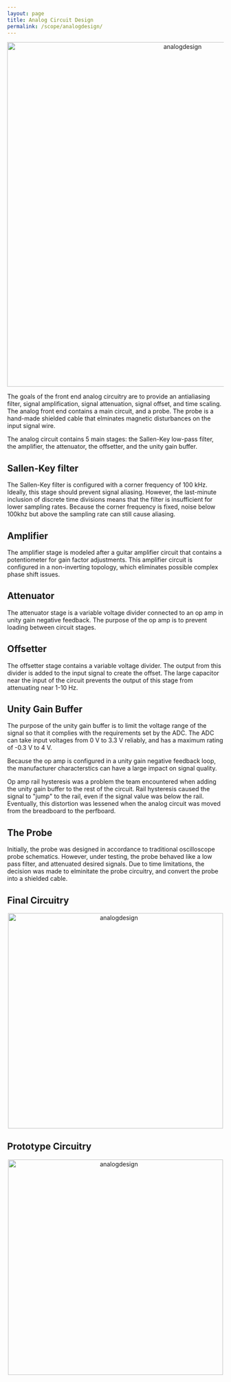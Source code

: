 ```yaml
---
layout: page
title: Analog Circuit Design
permalink: /scope/analogdesign/
---
```

<div style="text-align: center">
  <img src="../assets/schematics/analog.png" alt="analogdesign" width="800" />
</div>

The goals of the front end analog circuitry are to provide an antialiasing filter, signal amplification, signal attenuation, signal offset, and time scaling. The analog front end contains a main circuit, and a probe. The probe is a hand-made shielded cable that elminates magnetic disturbances on the input signal wire.

The analog circuit contains 5 main stages: the Sallen-Key low-pass filter, the amplifier, the attenuator, the offsetter, and the unity gain buffer.

## Sallen-Key filter
The Sallen-Key filter is configured with a corner frequency of 100 kHz. Ideally, this stage should prevent signal aliasing. 
However, the last-minute inclusion of discrete time divisions means that the filter is insufficient for lower sampling rates. Because the corner frequency is fixed, noise below 100khz but above the sampling rate can still cause aliasing.

## Amplifier
The amplifier stage is modeled after a guitar amplifier circuit that contains a potentiometer for gain factor adjustments. This amplifier circuit is configured in a non-inverting topology, which eliminates possible complex phase shift issues.

## Attenuator
The attenuator stage is a variable voltage divider connected to an op amp in unity gain negative feedback. The purpose of the op amp is to prevent loading between circuit stages.

## Offsetter
The offsetter stage contains a variable voltage divider. The output from this divider is added to the input signal to create the offset. The large capacitor near the input of the circuit prevents the output of this stage from attenuating near 1-10 Hz.

## Unity Gain Buffer
The purpose of the unity gain buffer is to limit the voltage range of the signal so that it complies with the requirements set by the ADC. The ADC can take input voltages from 0 V to 3.3 V reliably, and has a maximum rating of -0.3 V to 4 V. 

Because the op amp is configured in a unity gain negative feedback loop, the manufacturer characterstics can have a large impact on signal quality.

Op amp rail hysteresis was a problem the team encountered when adding the unity gain buffer to the rest of the circuit. Rail hysteresis caused the signal to "jump" to the rail, even if the signal value was below the rail. Eventually, this distortion was lessened when the analog circuit was moved from the breadboard to the perfboard. 

## The Probe
Initially, the probe was designed in accordance to traditional oscilloscope probe schematics. However, under testing, the probe behaved like a low pass filter, and attenuated desired signals. Due to time limitations, the decision was made to elminitate the probe circuitry, and convert the probe into a shielded cable. 

## Final Circuitry
<div style="text-align: center">
  <img src="../assets/schematics/final_circuit.jpg" alt="analogdesign" width="500" />
</div>

## Prototype Circuitry
<div style="text-align: center">
  <img src="../assets/schematics/prototype_circuit.jpg" alt="analogdesign" width="500" />
</div>

